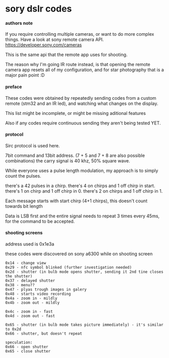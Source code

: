 # sory dslr codes

#### authors note

If you require controlling multiple cameras, or want to do more complex things.
Have a look at sony remote camera API.
https://developer.sony.com/cameras

This is the same api that the remote app uses for shooting.

The reason why I'm going IR route instead, is that opening the remote camera app resets all of my configuration, and for star photography that is a major pain point :D

#### preface

These codes were obtained by repeatedly sending codes from a custom remote (stm32 and an IR led), and watching what changes on the display.

This list might be incomplete, or might be missing aditional features

Also if any codes require continuous sending they aren't being tested YET.

#### protocol

Sirc protocol is used here.

7bit command and 13bit address. (7 + 5 and 7 + 8 are also possible combinations)
the carry signal is 40 khz, 50% square wave.

While everyone uses a pulse length modulation, my approach is to simply count the pulses.

there's a 42 pulses in a chirp.
there's 4 on chirps and 1 off chirp in start.
there's 1 on chirp and 1 off chirp in 0.
there's 2 on chirps and 1 off chirp in 1.

Each message starts with start chirp (4+1 chirps), this doesn't count towards bit length

Data is LSB first and the entire signal needs to repeat 3 times every 45ms, for the command to be accepted.

#### shooting screens

address used is 0x1e3a

these codes were discovered on sony a6300 while on shooting screen


    0x14 - change view
    0x29 - nfc symbol blinked (further investigation needed)
    0x2d - shutter (in bulb mode opens shutter, sending it 2nd tine closes the shutter)
    0x37 - delayed shutter
    0x38 - menu??
    0x47 - plyas trough images in galery
    0x48 - starts video recording
    0x4a - zoom in - mildly
    0x4b - zoom out - mildly

    0x4c - zoom in - fast
    0x4d - zoom out - fast

    0x65 - shutter (in bulb mode takes picture immediately) - it's similar to 0x2d
    0x66 - shutter, but doesn't repeat 

    speculation:
    0x66 - open shutter
    0x65 - close shutter


